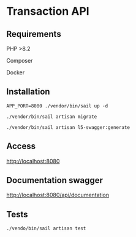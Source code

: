 # Transaction API

## Requirements

PHP >8.2

Composer

Docker

## Installation

```shell
APP_PORT=8080 ./vendor/bin/sail up -d
```

```shell
./vendor/bin/sail artisan migrate
```

```shell
./vendor/bin/sail artisan l5-swagger:generate
```

## Access

[http://localhost:8080](http://localhost:8080)


## Documentation swagger

[http://localhost:8080/api/documentation](http://localhost:8080/api/documentation)

## Tests

```shell
./vendo/bin/sail artisan test
```
